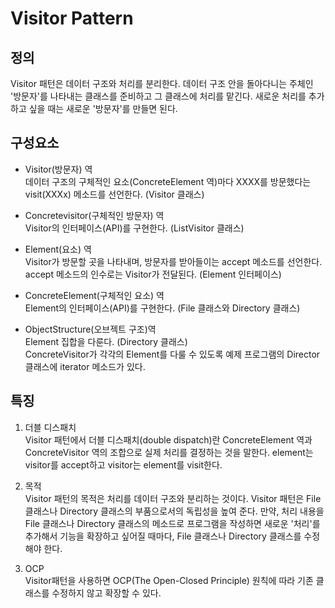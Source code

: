 # Visitor Pattern
## 정의
Visitor 패턴은 데이터 구조와 처리를 분리한다. 
데이터 구조 안을 돌아다니는 주체인 '방문자'를 나타내는 클래스를 준비하고 그 클래스에 처리를 맡긴다. 
새로운 처리를 추가하고 싶을 때는 새로운 '방문자'를 만들면 된다.

## 구성요소
- Visitor(방문자) 역<br>
데이터 구조의 구체적인 요소(ConcreteElement 역)마다 XXXX를 방문했다는 visit(XXXx) 메소드를 선언한다. (Visitor 클래스)

- Concretevisitor(구체적인 방문자) 역<br>
Visitor의 인터페이스(API)를 구현한다. (ListVisitor 클래스)

- Element(요소) 역<br>
Visitor가 방문할 곳을 나타내며, 방문자를 받아들이는 accept 메소드를 선언한다. 
accept 메소드의 인수로는 Visitor가 전달된다. 
(Element 인터페이스)

- ConcreteElement(구체적인 요소) 역<br>
Element의 인터페이스(API)를 구현한다. 
(File 클래스와 Directory 클래스)

- ObjectStructure(오브젝트 구조)역<br>
Element 집합을 다룬다. (Directory 클래스)<br>
ConcreteVisitor가 각각의 Element를 다룰 수 있도록 예제 프로그램의 Director 클래스에 iterator 메소드가 있다.

## 특징
1. 더블 디스패치<br>
Visitor 패턴에서 더블 디스패치(double dispatch)란 ConcreteElement 역과 ConcreteVisitor 역의 조합으로 실제 처리를 결정하는 것을 말한다. 
element는 visitor를 accept하고 visitor는 element를 visit한다. 

2. 목적<br>
Visitor 패턴의 목적은 처리를 데이터 구조와 분리하는 것이다.
Visitor 패턴은 File 클래스나 Directory 클래스의 부품으로서의 독립성을 높여 준다. 
만약, 처리 내용을 File 클래스나 Directory 클래스의 메소드로 프로그램을 작성하면 새로운 '처리'를 추가해서 기능을 확장하고 싶어질 때마다, File 클래스나 Directory 클래스를 수정해야 한다.

3. OCP<br>
Visitor패턴을 사용하면 OCP(The Open-Closed Principle) 원칙에 따라 기존 클래스를 수정하지 않고 확장할 수 있다.